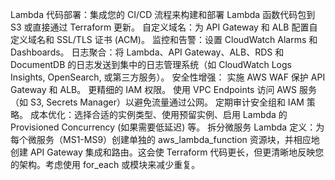 Lambda 代码部署：集成您的 CI/CD 流程来构建和部署 Lambda 函数代码包到 S3 或直接通过 Terraform 更新。
自定义域名：为 API Gateway 和 ALB 配置自定义域名和 SSL/TLS 证书 (ACM)。
监控和告警：设置 CloudWatch Alarms 和 Dashboards。
日志聚合：将 Lambda、API Gateway、ALB、RDS 和 DocumentDB 的日志发送到集中的日志管理系统（如 CloudWatch Logs Insights, OpenSearch, 或第三方服务）。
安全性增强：
实施 AWS WAF 保护 API Gateway 和 ALB。
更精细的 IAM 权限。
使用 VPC Endpoints 访问 AWS 服务（如 S3, Secrets Manager）以避免流量通过公网。
定期审计安全组和 IAM 策略。
成本优化：选择合适的实例类型、使用预留实例、启用 Lambda 的 Provisioned Concurrency (如果需要低延迟) 等。
拆分微服务 Lambda 定义：为每个微服务（MS1-MS9）创建单独的 aws_lambda_function 资源块，并相应地创建 API Gateway 集成和路由。这会使 Terraform 代码更长，但更清晰地反映您的架构。考虑使用 for_each 或模块来减少重复。